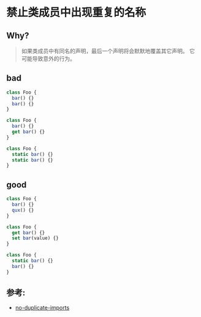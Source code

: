 # 禁止类成员中出现重复的名称

## Why?

> 如果类成员中有同名的声明，最后一个声明将会默默地覆盖其它声明。 它可能导致意外的行为。

## bad

```js
class Foo {
  bar() {}
  bar() {}
}

class Foo {
  bar() {}
  get bar() {}
}

class Foo {
  static bar() {}
  static bar() {}
}
```

## good

```js
class Foo {
  bar() {}
  qux() {}
}

class Foo {
  get bar() {}
  set bar(value) {}
}

class Foo {
  static bar() {}
  bar() {}
}
```

## 参考:

- [no-duplicate-imports](https://eslint.org/docs/rules/no-duplicate-imports)
